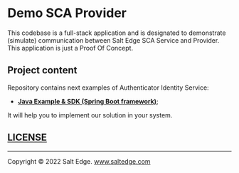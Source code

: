 # Demo SCA Provider
This codebase is a full-stack application and is designated to demonstrate (simulate) communication between Salt Edge SCA Service and Provider.
This application is just a Proof Of Concept.


## Project content

Repository contains next examples of Authenticator Identity Service: 
* [**Java Example & SDK (Spring Boot framework)**](spring-boot/README.md);

It will help you to implement our solution in your system. 

## [LICENSE](LICENSE)
---
Copyright © 2022 Salt Edge. www.saltedge.com
